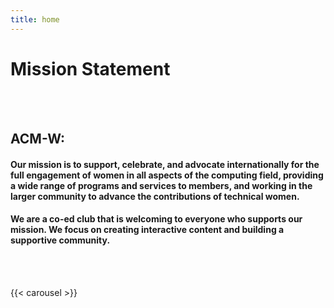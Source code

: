 ```yaml
---
title: home
---
```

<html>
<main id="home">
    <div class="row" id="mission-statement">
      <div id="mission-banner" class="text-center">
        <h1>
          Mission Statement
        </h1>
      </div>
      <br>
      <br>
      <div id="mission-text" class="text-left">
        <h2>
            ACM-W:
        </h2>
        <h4>
          Our mission is to support, celebrate, and advocate internationally for the full engagement of women in all aspects of the computing field, providing a wide range of programs and services to members, and working in the larger community to advance the contributions of technical women. 
        </h4>
        <h4>
          We are a co-ed club that is welcoming to everyone who supports our mission. We focus on creating interactive content and building a supportive community.
        </h4>
    </div>
    <br>
    <br>
  </div>
</main>
</html>

<!-- Shortcode for the Social Media Carousel look at `layouts/shortcodes/carousel` -->
{{< carousel >}}
